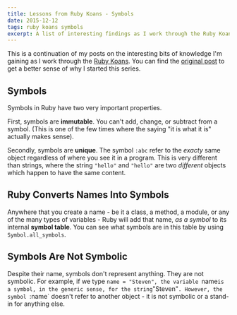 ```yaml
---
title: Lessons from Ruby Koans - Symbols
date: 2015-12-12
tags: ruby koans symbols
excerpt: A list of interesting findings as I work through the Ruby Koans, this time focusing on symbols!
---
```

This is a continuation of my posts on the interesting bits of knowledge I'm
gaining as I work through the [Ruby Koans](http://rubykoans.com/). You can find
the [original post](http://stevenleiva.com/ruby-koans-arrays/) to get a better
sense of why I started this series.

## Symbols
Symbols in Ruby have two very important properties.

First, symbols are **immutable**. You can't add, change, or subtract from a
symbol. (This is one of the few times where the saying "it is what it is"
actually makes sense).

Secondly, symbols are **unique**. The symbol `:abc` refer to the *exacty* same
object regardless of where you see it in a program. This is very different than
strings, where the string `"hello"` and `"hello"` are two *different* objects
which happen to have the same content.

## Ruby Converts Names Into Symbols
Anywhere that you create a name - be it a class, a method, a module, or any of
the many types of variables - Ruby will add that name, *as a symbol* to its
internal **symbol table**. You can see what symbols are in this table by using
`Symbol.all_symbols`.

## Symbols Are Not Symbolic
Despite their name, symbols don't represent anything. They are not symbolic. For
example, if we type `name = "Steven", the variable `name` is a symbol, in the
generic sense, for the string `"Steven"`. However, the symbol `:name` doesn't
refer to another object - it is not symbolic or a stand-in for anything else.
